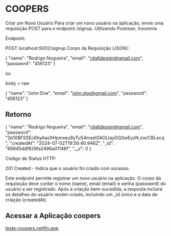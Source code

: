 # COOPERS

Criar um Novo Usuário
Para criar um novo usuário na aplicação, envie uma requisição POST para o endpoint /signup. Utilizando Postman, Insomnia

Endpoint:

POST localhost:5002/signup
Corpo da Requisição (JSON):

{
    "name": "Rodrigo Nogueira",
    "email": "rdg6design@gmail.com",
    "password": "456123"
}

ou

body > raw

{
    "name": "John Doe",
    "email": "john.doe@gmail.com",
    "password": "456123"
}

## Retorno

{
    "name": "Rodrigo Nogueira",
    "email": "rdg6design@gmail.com",
    "password": "$2b$10$FSSEc6hyAasXHpmxeu9yTuS4mset0AOLtayDQ3wEyzN.zw/CBLecq",
    "createdAt": "2024-07-02T19:56:40.946Z",
    "_id": "66845ddf829fa2496a01146f",
    "__v": 0
}

Código de Status HTTP:

201 Created - Indica que o usuário foi criado com sucesso.

Este endpoint permite registrar um novo usuário na aplicação. O corpo da requisição deve conter o nome (name), email (email) e senha (password) do usuário a ser registrado. Após a criação bem-sucedida, a resposta incluirá os detalhes do usuário recém-criado, incluindo um _id único e a data de criação (createdAt).

## Acessar a Aplicação coopers

[teste-coopers.netlify.app](teste-coopers.netlify.app)